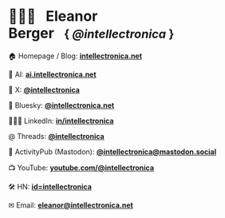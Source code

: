 # 🤷🏽‍♀️&nbsp;&nbsp;&nbsp;Eleanor Berger&nbsp;&nbsp;&nbsp;<small>{&nbsp;*@intellectronica*&nbsp;}</small>

🏠 Homepage / Blog: **[intellectronica.net](https://intellectronica.net/)**

🧠 AI: **[ai.intellectronica.net](https://ai.intellectronica.net/)**

📢 X: **[@intellectronica](https://x.com/intellectronica)**

🦋 Bluesky: **[@intellectronica.net](https://bsky.app/profile/intellectronica.net)**

👩🏽‍💻 LinkedIn: **[in/intellectronica](https://www.linkedin.com/in/intellectronica/)**

@ Threads: **[@intellectronica](https://www.threads.net/@intellectronica)**

🐘 ActivityPub (Mastodon): **[@intellectronica@mastodon.social](https://mastodon.social/@intellectronica)**

📺 YouTube: **[youtube.com/@intellectronica](https://www.youtube.com/@intellectronica)**

🛠️ HN: **[id=intellectronica](https://news.ycombinator.com/user?id=intellectronica)**

✉ Email: **[eleanor@intellectronica.net](mailto:eleanor@intellectronica.net)**
